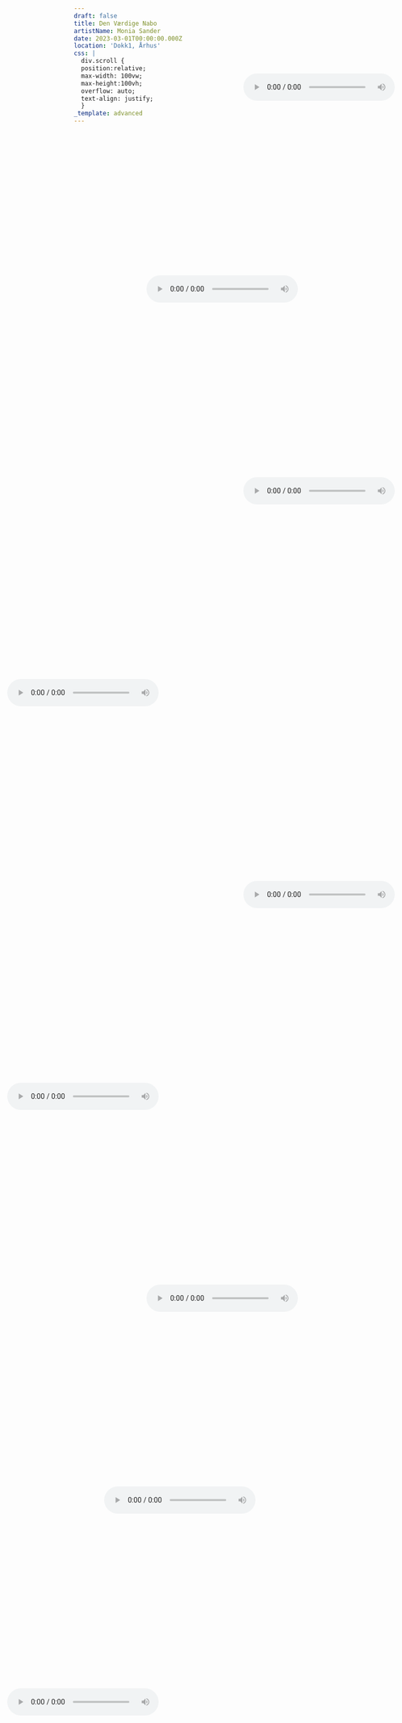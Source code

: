 ```yaml
---
draft: false
title: Den Værdige Nabo
artistName: Monia Sander
date: 2023-03-01T00:00:00.000Z
location: 'Dokk1, Århus'
css: |
  div.scroll {
  position:relative;
  max-width: 100vw;
  max-height:100vh;
  overflow: auto;
  text-align: justify;
  }
_template: advanced
---
```


<div class="scroll">	

<audio style="position:fixed; right:10%; top:5%" controls="" controlslist="nodownload noplaybackrate"><source src="https://theatrebuilding.com/dvn1.mp3" type="audio/mpeg"></audio>

<audio style="position:fixed; right:30%; top:15%" controls="" controlslist="nodownload noplaybackrate"><source src="https://theatrebuilding.com/dvn2.mp3" type="audio/mpeg"></audio>

<audio style="position:fixed; right:10%; top:25%" controls="" controlslist="nodownload noplaybackrate"><source src="https://theatrebuilding.com/dvn3.mp3" type="audio/mpeg"></audio>

<audio style="position:fixed; left:10%; top:35%" controls="" controlslist="nodownload noplaybackrate"><source src="https://theatrebuilding.com/dvn4.mp3" type="audio/mpeg"></audio>

<audio style="position:fixed; right:10%; top:45%" controls="" controlslist="nodownload noplaybackrate"><source src="https://theatrebuilding.com/dvn6.mp3" type="audio/mpeg"></audio>

<audio style="position:fixed; left:10%; top:55%" controls="" controlslist="nodownload noplaybackrate"><source src="https://theatrebuilding.com/dvn5.mp3" type="audio/mpeg"></audio>

<audio style="position:fixed; right:30%; top:65%" controls="" controlslist="nodownload noplaybackrate"><source src="https://theatrebuilding.com/dvn7.mp3" type="audio/mpeg"></audio>

<audio style="position:fixed; left:30%; top:75%" controls="" controlslist="nodownload noplaybackrate"><source src="https://theatrebuilding.com/dvn8.mp3" type="audio/mpeg"></audio>

<audio style="position:fixed; left:10%; top:85%" controls="" controlslist="nodownload noplaybackrate"><source src="https://theatrebuilding.com/dvn9.mp3" type="audio/mpeg"></audio>

</div>
